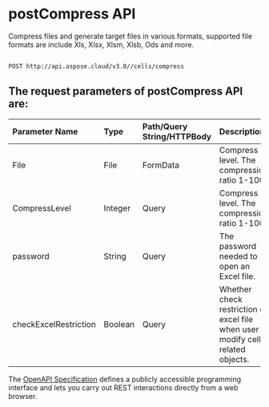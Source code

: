 # **postCompress API**

Compress files and generate target files in various formats, supported file formats are include Xls, Xlsx, Xlsm, Xlsb, Ods and more. 

```bash

POST http://api.aspose.cloud/v3.0//cells/compress

```

## The request parameters of **postCompress** API are: 

| Parameter Name | Type | Path/Query String/HTTPBody | Description | 
| :- | :- | :- |:- | 
|File|File|FormData|Compress level. The compression ratio 1-100.|
|CompressLevel|Integer|Query|Compress level. The compression ratio 1-100.|
|password|String|Query|The password needed to open an Excel file.|
|checkExcelRestriction|Boolean|Query|Whether check restriction of excel file when user modify cells related objects.|


The [OpenAPI Specification](https://reference.aspose.cloud/cells/#/LightCellsController/PostCompress) defines a publicly accessible programming interface and lets you carry out REST interactions directly from a web browser.
